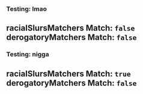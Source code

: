 ### Testing: **lmao**
**racialSlursMatchers** Match: `false`
**derogatoryMatchers** Match: `false`
---
### Testing: **nigga**
**racialSlursMatchers** Match: `true`
**derogatoryMatchers** Match: `false`
---
